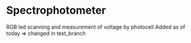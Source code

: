 # Spectrophotometer
RGB led scanning and measurement of voltage by photocell
Added as of today
=> changed in test_branch
